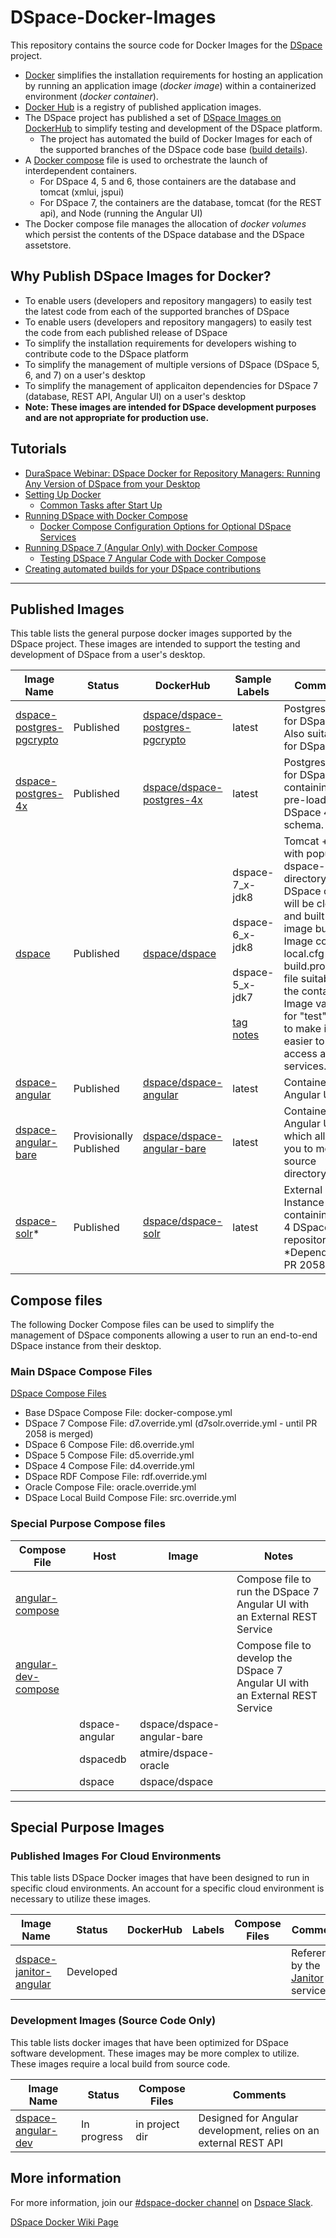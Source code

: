 # DSpace-Docker-Images

This repository contains the source code for Docker Images for the [DSpace](https://dspace.org) project.
- [Docker](https://docs.docker.com/get-started/) simplifies the installation requirements for hosting an application by running an application image (_docker image_) within a containerized environment (_docker container_).
- [Docker Hub](https://dockerhub.com) is a registry of published application images.
- The DSpace project has published a set of [DSpace Images on DockerHub](https://hub.docker.com/u/dspace/) to simplify testing and development of the DSpace platform.
  - The project has automated the build of Docker Images for each of the supported branches of the DSpace code base ([build details](https://hub.docker.com/r/dspace/dspace/builds/)).
- A [Docker compose](https://docs.docker.com/compose/overview/) file is used to orchestrate the launch of interdependent containers.  
  - For DSpace 4, 5 and 6, those containers are the database and tomcat (xmlui, jspui)
  - For DSpace 7, the containers are the database, tomcat (for the REST api), and Node (running the Angular UI)
- The Docker compose file manages the allocation of _docker volumes_ which persist the contents of the DSpace database and the DSpace assetstore.

## Why Publish DSpace Images for Docker?
- To enable users (developers and repository mangagers) to easily test the latest code from each of the supported branches of DSpace
- To enable users (developers and repository mangagers) to easily test the code from each published release of DSpace
- To simplify the installation requirements for developers wishing to contribute code to the DSpace platform
- To simplify the management of multiple versions of DSpace (DSpace 5, 6, and 7) on a user's desktop
- To simplify the management of applicaiton dependencies for DSpace 7 (database, REST API, Angular UI) on a user's desktop
-  __Note: These images are intended for DSpace development purposes and are not appropriate for production use.__

## Tutorials

- [DuraSpace Webinar: DSpace Docker for Repository Managers: Running Any Version of DSpace from your Desktop](documentation/webinar/webinar.md)
- [Setting Up Docker](documentation/tutorialSetup.md)
  - [Common Tasks after Start Up](documentation/run.CommonTasks.md)
- [Running DSpace with Docker Compose](docker-compose-files/dspace-compose/README.md)
  - [Docker Compose Configuration Options for Optional DSpace Services](docker-compose-files/dspace-compose/ComposeFiles.md)
- [Running DSpace 7 (Angular Only) with Docker Compose](docker-compose-files/angular-compose/README.md)
  - [Testing DSpace 7 Angular Code with Docker Compose](docker-compose-files/angular-dev-compose/README.md)
- [Creating automated builds for your DSpace contributions](documentation/forkBuild.md)

---

## Published Images
This table lists the general purpose docker images supported by the DSpace project.  These images are intended to support the testing and development of DSpace from a user's desktop.

| Image Name | Status | DockerHub | Sample Labels | Comments |
| ---------- | ------ | --------- | ------------- | -------- |
| [dspace-postgres-pgcrypto](https://github.com/DSpace-Labs/DSpace-Docker-Images/tree/master/dockerfiles/dspace-postgres-pgcrypto) | Published |  [dspace/dspace-postgres-pgcrypto](https://hub.docker.com/r/dspace/dspace-postgres-pgcrypto/) | latest | Postgres image for DSpace 6+.  Also suitable for DSpace 5.|
| [dspace-postgres-4x](https://github.com/DSpace-Labs/DSpace-Docker-Images/tree/master/dockerfiles/dspace-postgres-4x) | Published |  [dspace/dspace-postgres-4x](https://hub.docker.com/r/dspace/dspace-postgres-4x/) | latest | Postgres image for DSpace 4x containing a pre-loaded DSpace 4x schema.|
| [dspace](https://github.com/DSpace/DSpace/blob/master/Dockerfile) | Published |[dspace/dspace](https://hub.docker.com/r/dspace/dspace/)| dspace-7_x-jdk8<br/><br/>dspace-6_x-jdk8<br/><br/>dspace-5_x-jdk7<br/><br/>[tag notes](https://wiki.duraspace.org/display/DSPACE/DSpace+and+Docker) | Tomcat + Ant with populated dspace-install directory. <br/>DSpace code will be cloned and built during image build. <br/>Image contains local.cfg or build.properties file suitable for the container.<br/>Image variants for "test" exist to make it easier to access all web services.|
| [dspace-angular](https://github.com/DSpace/dspace-angular/blob/docker/Dockerfile) | Published |[dspace/dspace-angular](https://hub.docker.com/r/dspace/dspace-angular/)| latest| Containerized Angular UI |
| [dspace-angular-bare](https://github.com/DSpace-Labs/DSpace-Docker-Images/tree/master/dockerfiles/dspace-angular-bare/) | Provisionally Published  |[dspace/dspace-angular-bare](https://hub.docker.com/r/dspace/dspace-angular-bare/)| latest|  Containerized Angular UI which allows you to mount a source directory_|
| [dspace-solr](https://github.com/DSpace/DSpace/blob/master/src/main/docker/solr/Dockerfile)* | Published | [dspace/dspace-solr](https://hub.docker.com/r/dspace/dspace-solr) | latest | External Solr Instance containing the 4 DSpace Solr repositories. *Depends on PR 2058 |

## Compose files
The following Docker Compose files can be used to simplify the management of DSpace components allowing a user to run an end-to-end DSpace instance from their desktop.

### Main DSpace Compose Files
[DSpace Compose Files](docker-compose-files/dspace-compose/ComposeFiles.md)
- Base DSpace Compose File: docker-compose.yml
- DSpace 7 Compose File: d7.override.yml (d7solr.override.yml - until PR 2058 is merged)
- DSpace 6 Compose File: d6.override.yml
- DSpace 5 Compose File: d5.override.yml
- DSpace 4 Compose File: d4.override.yml
- DSpace RDF Compose File: rdf.override.yml
- Oracle Compose File: oracle.override.yml
- DSpace Local Build Compose File: src.override.yml

### Special Purpose Compose files

| Compose File | Host  | Image | Notes |
| ------------ | ----- | ----- | ----- |
| [angular-compose](https://github.com/DSpace-Labs/DSpace-Docker-Images/tree/master/docker-compose-files/angular-compose) | | | Compose file to run the DSpace 7 Angular UI with an External REST Service |
| [angular-dev-compose](https://github.com/DSpace-Labs/DSpace-Docker-Images/tree/master/docker-compose-files/angular-dev-compose) | | | Compose file to develop the DSpace 7 Angular UI with an External REST Service |
| | dspace-angular | dspace/dspace-angular-bare   | |
| | dspacedb | atmire/dspace-oracle            | |
| | dspace   | dspace/dspace                   | ||


---

## Special Purpose Images

### Published Images For Cloud Environments
This table lists DSpace Docker images that have been designed to  run in specific cloud environments.  An account for a specific cloud environment is necessary to utilize these images.

| Image Name | Status | DockerHub | Labels | Compose Files | Comments |
| ---------- | ------ | --------- | ------ | ------------- | -------- |
| [dspace-janitor-angular](https://github.com/DSpace-Labs/DSpace-Docker-Images/tree/master/dockerfiles/dspace-janitor-angular)|Developed||||Referenced by the [Janitor](https://janitor.technology) service|

### Development Images (Source Code Only)
This table lists docker images that have been optimized for DSpace software development.  These images may be more complex to utilize.  These images require a local build from source code.

| Image Name | Status | Compose Files | Comments |
| ---------- | ------ | ------------- | -------- |
| [dspace-angular-dev](https://github.com/DSpace-Labs/DSpace-Docker-Images/tree/master/dockerfiles/dspace-angular-dev) | In progress | in project dir | Designed for Angular development, relies on an external REST API |



## More information
For more information, join our [#dspace-docker channel](https://dspace-org.slack.com/messages/C9YD42PV3) on
[Dspace Slack](https://wiki.duraspace.org/display/DSPACE/Slack).

[DSpace Docker Wiki Page](https://wiki.duraspace.org/display/DSPACE/DSpace+and+Docker)
